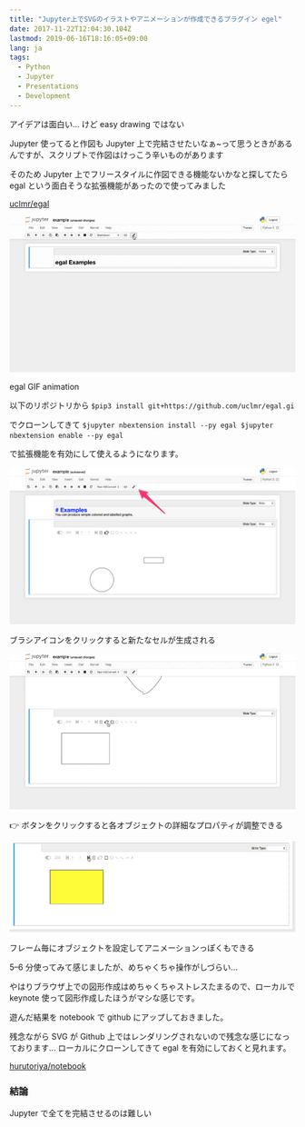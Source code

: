 ```yaml
---
title: "Jupyter上でSVGのイラストやアニメーションが作成できるプラグイン egel"
date: 2017-11-22T12:04:30.104Z
lastmod: 2019-06-16T18:16:05+09:00
lang: ja
tags:
  - Python
  - Jupyter
  - Presentations
  - Development
---
```


アイデアは面白い… けど easy drawing ではない

Jupyter 使ってると作図も Jupyter 上で完結させたいなぁ~って思うときがあるんですが、スクリプトで作図はけっこう辛いものがあります

そのため Jupyter 上でフリースタイルに作図できる機能ないかなと探してたら egal という面白そうな拡張機能があったので使ってみました

[uclmr/egal](https://github.com/uclmr/egal)

![image](/posts/2017-11-22_jupyter上でsvgのイラストやアニメーションが作成できるプラグイン-egel/images/1.gif)

egal GIF animation

以下のリポジトリから
`$pip3 install git+https://github.com/uclmr/egal.gi`

でクローンしてきて
`$jupyter nbextension install --py egal $jupyter nbextension enable --py egal`

で拡張機能を有効にして使えるようになります。

![image](/posts/2017-11-22_jupyter上でsvgのイラストやアニメーションが作成できるプラグイン-egel/images/2.png)

ブラシアイコンをクリックすると新たなセルが生成される

![image](/posts/2017-11-22_jupyter上でsvgのイラストやアニメーションが作成できるプラグイン-egel/images/3.gif)

👉 ボタンをクリックすると各オブジェクトの詳細なプロパティが調整できる

![image](/posts/2017-11-22_jupyter上でsvgのイラストやアニメーションが作成できるプラグイン-egel/images/4.gif)

フレーム毎にオブジェクトを設定してアニメーションっぽくもできる

5–6 分使ってみて感じましたが、めちゃくちゃ操作がしづらい…

やはりブラウザ上での図形作成はめちゃくちゃストレスたまるので、ローカルで keynote 使って図形作成したほうがマシな感じです。

遊んだ結果を notebook で github にアップしておきました。

残念ながら SVG が Github 上ではレンダリングされないので残念な感じになっております... ローカルにクローンしてきて egal を有効にしておくと見れます。

[hurutoriya/notebook](https://github.com/hurutoriya/notebook/blob/master/notebook/egal_example.ipynb)

### 結論

Jupyter で全てを完結させるのは難しい
